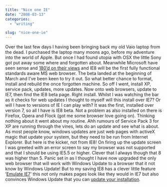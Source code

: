 ```yaml
---
title: "Nice one IE"
date: "2008-03-13"
categories: 
  - "writing"

slug: "nice-one-ie"
---
```


Over the last few days I having been bringing back my old Vaio laptop from the dead. I purchased the laptop many moons ago, before my adventure into the world of Apple. But once I had found utopia with OSX the little Sony got put away some where and forgotten about. Meanwhile Microsoft have seen sense and [180’d on their views](http://www.theregister.co.uk/2008/03/04/ie8_web_standards/) and IE8 will be the first fully functional standards aware MS web browser. The beta landed at the beginning of March and I’ve been keen to try it out. So what better chance to format, install and rebuild the once forgotten machine. So off I went, install XP, service pack, updates, more updates. Now onto web browsers, update to IE7, then find the IE8 beta page. Right install. Whilst I was watching the bar as it checks for web updates I thought to myself will this install over IE7? Or will I have to versions of IE I can play with? It was the first, installed over version 7, so all I have is IE8 beta. Not a problem as also installed on there is Firefox, Opera and Flock (got me some browser love going on). Thinking nothing about it went about my routine. Ahh rumours of Service Pack 3 for XP are running through the vines, lets do an update and see what is about. As most people know, windows updates are just web pages with activeX magic that update your system, but they need to be run from Internet Explorer. But here is the kicker, not from IE8! On firing up the update screen I was greeted with an error screen to say my browser was not supported and that I should be using IE5.5 or higher. Clever that I always though that 8 was higher than 5. Panic set in as I thought I have now upgraded the only web browser that will work with Windows Update to a browser that it not know by Windows Update! But to my saving IE8 has a clever little feature ’[Emulate IE7](http://www.flickr.com/photos/markomihelcic/2313205260/)’ this not only makes pages look like they would in IE7 but also convinces Windows Update that you can [update your installation](http://blogs.msdn.com/ie/archive/2008/03/09/using-the-emulate-ie7-button.aspx).

